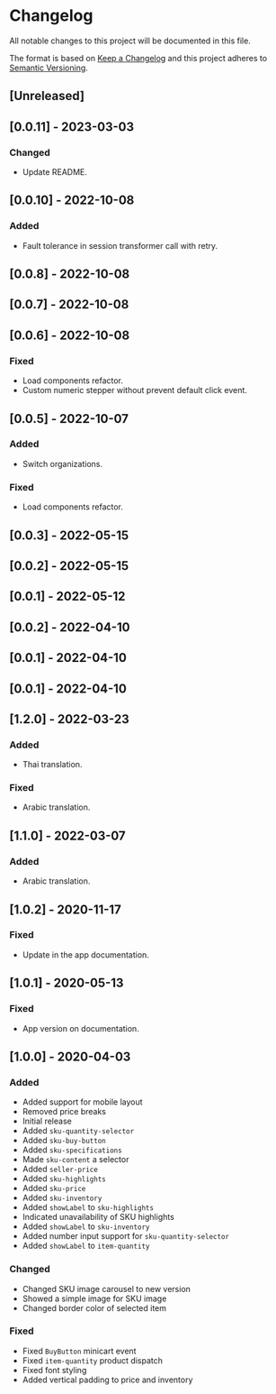 # Changelog

All notable changes to this project will be documented in this file.

The format is based on [Keep a Changelog](http://keepachangelog.com/en/1.0.0/)
and this project adheres to [Semantic Versioning](http://semver.org/spec/v2.0.0.html).

## [Unreleased]

## [0.0.11] - 2023-03-03

### Changed
- Update README.

## [0.0.10] - 2022-10-08

### Added
- Fault tolerance in session transformer call with retry.

## [0.0.8] - 2022-10-08

## [0.0.7] - 2022-10-08

## [0.0.6] - 2022-10-08

### Fixed
- Load components refactor.
- Custom numeric stepper without prevent default click event.

## [0.0.5] - 2022-10-07

### Added
- Switch organizations.

### Fixed
- Load components refactor.

## [0.0.3] - 2022-05-15

## [0.0.2] - 2022-05-15

## [0.0.1] - 2022-05-12

## [0.0.2] - 2022-04-10

## [0.0.1] - 2022-04-10

## [0.0.1] - 2022-04-10

## [1.2.0] - 2022-03-23

### Added
- Thai translation.

### Fixed
- Arabic translation.

## [1.1.0] - 2022-03-07

### Added
- Arabic translation.

## [1.0.2] - 2020-11-17
### Fixed
- Update in the app documentation.

## [1.0.1] - 2020-05-13
### Fixed
- App version on documentation.

## [1.0.0] - 2020-04-03

### Added
- Added support for mobile layout
- Removed price breaks
- Initial release
- Added `sku-quantity-selector`
- Added `sku-buy-button`
- Added `sku-specifications`
- Made `sku-content` a selector
- Added `seller-price`
- Added `sku-highlights`
- Added `sku-price`
- Added `sku-inventory`
- Added `showLabel` to `sku-highlights`
- Indicated unavailability of SKU highlights
- Added `showLabel` to `sku-inventory`
- Added number input support for `sku-quantity-selector`
- Added `showLabel` to `item-quantity`

### Changed

- Changed SKU image carousel to new version
- Showed a simple image for SKU image
- Changed border color of selected item

### Fixed

- Fixed `BuyButton` minicart event
- Fixed `item-quantity` product dispatch
- Fixed font styling
- Added vertical padding to price and inventory
